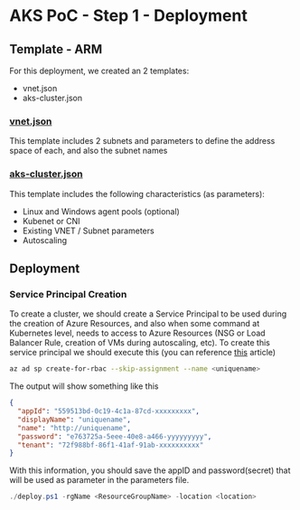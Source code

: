 # AKS PoC - Step 1 - Deployment

## Template - ARM

For this deployment, we created an 2 templates:
- vnet.json
- aks-cluster.json

### [vnet.json](deploy/armtemplates/vnet.json)

This template includes 2 subnets and parameters to define the address space of each, and also the subnet names

### [aks-cluster.json](deploy/armtemplates/aks-cluster.json)

This template includes the following characteristics (as parameters):

- Linux and Windows agent pools (optional)
- Kubenet or CNI
- Existing VNET / Subnet parameters
- Autoscaling

## Deployment

### Service Principal Creation

To create a cluster, we should create a Service Principal to be used during the creation of Azure Resources, and also when some command at Kubernetes level, needs to access to Azure Resources (NSG or Load Balancer Rule, creation of VMs during autoscaling, etc).
To create this service principal we should execute this (you can reference [this](https://docs.microsoft.com/en-us/azure/aks/kubernetes-service-principal#manually-create-a-service-principal) article)

````bash
az ad sp create-for-rbac --skip-assignment --name <uniquename>
````

The output will show something like this

````json
{
  "appId": "559513bd-0c19-4c1a-87cd-xxxxxxxxx",
  "displayName": "uniquename",
  "name": "http://uniquename",
  "password": "e763725a-5eee-40e8-a466-yyyyyyyyy",
  "tenant": "72f988bf-86f1-41af-91ab-xxxxxxxxxx"
}
````

With this information, you should save the appID and password(secret) that will be used as parameter in the parameters file.


````powershell
./deploy.ps1 -rgName <ResourceGroupName> -location <location>
````
